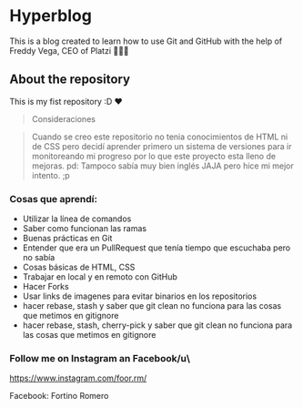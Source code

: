 # Hyperblog

This is a blog created to learn how to use Git and GitHub with the help of Freddy Vega, CEO of Platzi 👨🏻‍💻


## About the repository

This is my fist repository :D ❤️

> Consideraciones

>Cuando se creo este repositorio no tenia conocimientos de HTML ni de CSS pero decidí aprender primero un sistema de versiones para ir monitoreando mi progreso por lo que este proyecto esta lleno de mejoras. 
pd: Tampoco sabía muy bien inglés JAJA pero hice mi mejor intento. ;p


### Cosas que aprendí: 

- Utilizar la línea de comandos
- Saber como funcionan las ramas 
- Buenas prácticas en Git
- Entender que era un PullRequest que tenía tiempo que escuchaba pero no sabía
- Cosas básicas de HTML, CSS
- Trabajar en local y en remoto con GitHub 
- Hacer Forks 
- Usar links de imagenes para evitar binarios en los repositorios
- hacer rebase, stash y saber que git clean no funciona para las cosas que metimos en gitignore 
- hacer rebase, stash, cherry-pick y saber que git clean no funciona para las cosas que metimos en gitignore 

### Follow me on Instagram an Facebook/u\ 

https://www.instagram.com/foor.rm/

Facebook: Fortino Romero
